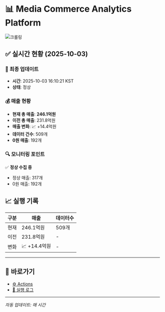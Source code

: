 # 📊 Media Commerce Analytics Platform

![크롤링](https://img.shields.io/badge/크롤링-정상-green)

## ✅ 실시간 현황 (2025-10-03)

### 📍 최종 업데이트
- **시간**: 2025-10-03 16:10:21 KST
- **상태**: 정상

### 💰 매출 현황
- **현재 총 매출**: **246.1억원**
- **이전 총 매출**: 231.8억원
- **매출 변화**: 📈 +14.4억원
- **데이터 건수**: 509개
- **0원 매출**: 192개

### 🔍 모니터링 포인트

✅ **정상 수집 중**
- 정상 매출: 317개
- 0원 매출: 192개


## 📈 실행 기록

| 구분 | 매출 | 데이터수 |
|------|------|----------|
| 현재 | 246.1억원 | 509개 |
| 이전 | 231.8억원 | - |
| 변화 | 📈 +14.4억원 | - |

---

## 🔗 바로가기

- [⚙️ Actions](../../actions)
- [📝 실행 로그](../../actions/workflows/daily_scraping.yml)

---

*자동 업데이트: 매 시간*
